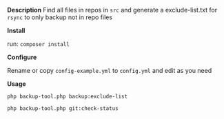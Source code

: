 **Description**
Find all files in repos in `src` 
and generate a exclude-list.txt for `rsync` 
to only backup not in repo files 

**Install**

run: `composer install`

**Configure**

Rename or copy `config-example.yml` to `config.yml` and edit as you need

**Usage**

`php backup-tool.php backup:exclude-list`

`php backup-tool.php git:check-status`

